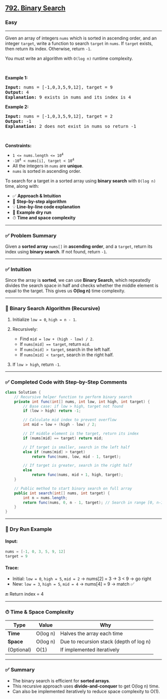 <h2><a href="https://leetcode.com/problems/binary-search">792. Binary Search</a></h2><h3>Easy</h3><hr><p>Given an array of integers <code>nums</code> which is sorted in ascending order, and an integer <code>target</code>, write a function to search <code>target</code> in <code>nums</code>. If <code>target</code> exists, then return its index. Otherwise, return <code>-1</code>.</p>

<p>You must write an algorithm with <code>O(log n)</code> runtime complexity.</p>

<p>&nbsp;</p>
<p><strong class="example">Example 1:</strong></p>

<pre>
<strong>Input:</strong> nums = [-1,0,3,5,9,12], target = 9
<strong>Output:</strong> 4
<strong>Explanation:</strong> 9 exists in nums and its index is 4
</pre>

<p><strong class="example">Example 2:</strong></p>

<pre>
<strong>Input:</strong> nums = [-1,0,3,5,9,12], target = 2
<strong>Output:</strong> -1
<strong>Explanation:</strong> 2 does not exist in nums so return -1
</pre>

<p>&nbsp;</p>
<p><strong>Constraints:</strong></p>

<ul>
	<li><code>1 &lt;= nums.length &lt;= 10<sup>4</sup></code></li>
	<li><code>-10<sup>4</sup> &lt; nums[i], target &lt; 10<sup>4</sup></code></li>
	<li>All the integers in <code>nums</code> are <strong>unique</strong>.</li>
	<li><code>nums</code> is sorted in ascending order.</li>
</ul>

To search for a target in a sorted array using **binary search** with `O(log n)` time, along with:

* ✅ **Approach & Intuition**
* 🧠 **Step-by-step algorithm**
* 💡 **Line-by-line code explanation**
* 🧪 **Example dry run**
* ⏱ **Time and space complexity**

---

### ✅ Problem Summary

Given a **sorted array** `nums[]` in **ascending order**, and a `target`, return its index using **binary search**.
If not found, return `-1`.

---

### ✅ Intuition

Since the array is **sorted**, we can use **Binary Search**, which repeatedly divides the search space in half and checks whether the middle element is equal to the target.
This gives us **O(log n)** time complexity.

---

### 🧠 Binary Search Algorithm (Recursive)

1. Initialize `low = 0`, `high = n - 1`.
2. Recursively:

   * Find `mid = low + (high - low) / 2`.
   * If `nums[mid] == target`, return `mid`.
   * If `nums[mid] > target`, search in the left half.
   * If `nums[mid] < target`, search in the right half.
3. If `low > high`, return `-1`.

---

### ✅ Completed Code with Step-by-Step Comments

```java
class Solution {
    // Recursive helper function to perform binary search
    private int func(int[] nums, int low, int high, int target) {
        // Base case: if low > high, target not found
        if (low > high) return -1;

        // Calculate mid index to prevent overflow
        int mid = low + (high - low) / 2;

        // If middle element is the target, return its index
        if (nums[mid] == target) return mid;

        // If target is smaller, search in the left half
        else if (nums[mid] > target)
            return func(nums, low, mid - 1, target);

        // If target is greater, search in the right half
        else
            return func(nums, mid + 1, high, target);
    }

    // Public method to start binary search on full array
    public int search(int[] nums, int target) {
        int n = nums.length;
        return func(nums, 0, n - 1, target); // Search in range [0, n-1]
    }
}
```

---

### 🧪 Dry Run Example

#### Input:

```java
nums = [-1, 0, 3, 5, 9, 12]
target = 9
```

#### Trace:

* Initial: `low = 0`, `high = 5`, `mid = 2` → nums\[2] = 3 → 3 < 9 → go right
* New: `low = 3`, `high = 5`, `mid = 4` → nums\[4] = 9 → match ✅

🔚 Return index = 4

---

### ⏱ Time & Space Complexity

| Type       | Value    | Why                                     |
| ---------- | -------- | --------------------------------------- |
| **Time**   | O(log n) | Halves the array each time              |
| **Space**  | O(log n) | Due to recursion stack (depth of log n) |
| (Optional) | O(1)     | If implemented iteratively              |

---

### ✅ Summary

* The binary search is efficient for **sorted arrays**.
* This recursive approach uses **divide-and-conquer** to get O(log n) time.
* Can also be implemented iteratively to reduce space complexity to O(1).


